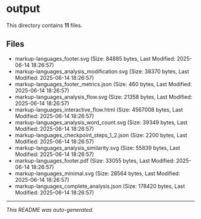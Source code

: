 # output

This directory contains **11** files.

## Files

- markup-languages_footer.svg (Size: 84885 bytes, Last Modified: 2025-06-14 18:26:57)
- markup-languages_analysis_modification.svg (Size: 38370 bytes, Last Modified: 2025-06-14 18:26:57)
- markup-languages_footer_metrics.json (Size: 460 bytes, Last Modified: 2025-06-14 18:26:57)
- markup-languages_analysis_flow.svg (Size: 21358 bytes, Last Modified: 2025-06-14 18:26:57)
- markup-languages_interactive_flow.html (Size: 4567008 bytes, Last Modified: 2025-06-14 18:26:57)
- markup-languages_analysis_word_count.svg (Size: 39349 bytes, Last Modified: 2025-06-14 18:26:57)
- markup-languages_checkpoint_steps_1_2.json (Size: 2200 bytes, Last Modified: 2025-06-14 18:26:57)
- markup-languages_analysis_similarity.svg (Size: 55839 bytes, Last Modified: 2025-06-14 18:26:57)
- markup-languages_footer.pdf (Size: 33055 bytes, Last Modified: 2025-06-14 18:26:57)
- markup-languages_minimal.svg (Size: 28564 bytes, Last Modified: 2025-06-14 18:26:57)
- markup-languages_complete_analysis.json (Size: 178420 bytes, Last Modified: 2025-06-14 18:26:57)

---
*This README was auto-generated.*

